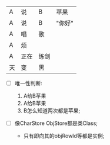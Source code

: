 


|||||
---|---|---|---
A|说|B|苹果
A|说|B|"你好"
A|唱|歌|
A|烦||
A|正在|练剑|
天|变|黑|
	




	
	
	
	
- [ ] 唯一性判断:  

	1. A给B苹果  
	2. A给B苹果  
	3. B怎么知道两次都是苹果;  
	
	
	
- [ ] 像CharStore ObjStore都是类Class;  
	- 只有即向其的objRowId等都是实例;
	
